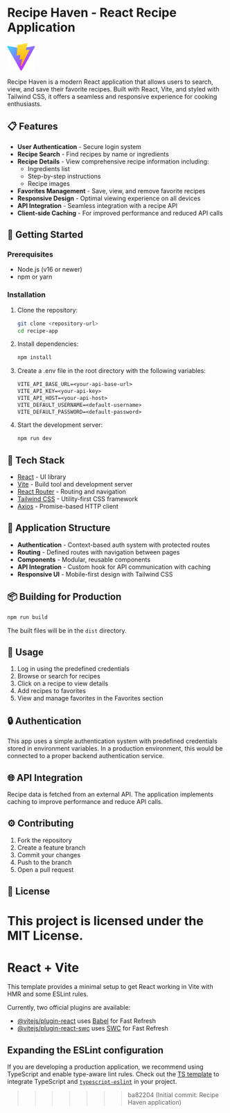 # Recipe Haven - React Recipe Application

![Recipe Haven Logo](public/vite.svg)

Recipe Haven is a modern React application that allows users to search, view, and save their favorite recipes. Built with React, Vite, and styled with Tailwind CSS, it offers a seamless and responsive experience for cooking enthusiasts.

## 📋 Features

- **User Authentication** - Secure login system
- **Recipe Search** - Find recipes by name or ingredients
- **Recipe Details** - View comprehensive recipe information including:
  - Ingredients list
  - Step-by-step instructions
  - Recipe images
- **Favorites Management** - Save, view, and remove favorite recipes
- **Responsive Design** - Optimal viewing experience on all devices
- **API Integration** - Seamless integration with a recipe API
- **Client-side Caching** - For improved performance and reduced API calls

## 🚀 Getting Started

### Prerequisites

- Node.js (v16 or newer)
- npm or yarn

### Installation

1. Clone the repository:
   ```sh
   git clone <repository-url>
   cd recipe-app
   ```

2. Install dependencies:
   ```sh
   npm install
   ```

3. Create a .env file in the root directory with the following variables:
   ```
   VITE_API_BASE_URL=<your-api-base-url>
   VITE_API_KEY=<your-api-key>
   VITE_API_HOST=<your-api-host>
   VITE_DEFAULT_USERNAME=<default-username>
   VITE_DEFAULT_PASSWORD=<default-password>
   ```

4. Start the development server:
   ```sh
   npm run dev
   ```

## 🧰 Tech Stack

- [React](https://reactjs.org/) - UI library
- [Vite](https://vitejs.dev/) - Build tool and development server
- [React Router](https://reactrouter.com/) - Routing and navigation
- [Tailwind CSS](https://tailwindcss.com/) - Utility-first CSS framework
- [Axios](https://axios-http.com/) - Promise-based HTTP client

## 📱 Application Structure

- **Authentication** - Context-based auth system with protected routes
- **Routing** - Defined routes with navigation between pages
- **Components** - Modular, reusable components
- **API Integration** - Custom hook for API communication with caching
- **Responsive UI** - Mobile-first design with Tailwind CSS

## 📦 Building for Production

```sh
npm run build
```

The built files will be in the `dist` directory.

## 📝 Usage

1. Log in using the predefined credentials
2. Browse or search for recipes
3. Click on a recipe to view details
4. Add recipes to favorites
5. View and manage favorites in the Favorites section

## 🔒 Authentication

This app uses a simple authentication system with predefined credentials stored in environment variables. In a production environment, this would be connected to a proper backend authentication service.

## 🌐 API Integration

Recipe data is fetched from an external API. The application implements caching to improve performance and reduce API calls.

## ⚙️ Contributing

1. Fork the repository
2. Create a feature branch
3. Commit your changes
4. Push to the branch
5. Open a pull request

## 📄 License

This project is licensed under the MIT License.
=======
# React + Vite

This template provides a minimal setup to get React working in Vite with HMR and some ESLint rules.

Currently, two official plugins are available:

- [@vitejs/plugin-react](https://github.com/vitejs/vite-plugin-react/blob/main/packages/plugin-react/README.md) uses [Babel](https://babeljs.io/) for Fast Refresh
- [@vitejs/plugin-react-swc](https://github.com/vitejs/vite-plugin-react-swc) uses [SWC](https://swc.rs/) for Fast Refresh

## Expanding the ESLint configuration

If you are developing a production application, we recommend using TypeScript and enable type-aware lint rules. Check out the [TS template](https://github.com/vitejs/vite/tree/main/packages/create-vite/template-react-ts) to integrate TypeScript and [`typescript-eslint`](https://typescript-eslint.io) in your project.
>>>>>>> ba82204 (Initial commit: Recipe Haven application)
